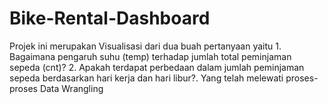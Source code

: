 # Bike-Rental-Dashboard
Projek ini merupakan Visualisasi dari dua buah pertanyaan yaitu 1. Bagaimana pengaruh suhu (temp) terhadap jumlah total peminjaman sepeda (cnt)? 2. Apakah terdapat perbedaan dalam jumlah peminjaman sepeda berdasarkan hari kerja dan hari libur?. Yang telah melewati proses-proses Data Wrangling
